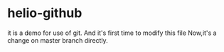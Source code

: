 # helio-github
it is a demo for use of git.
And it's first time to modify this file
Now,it's a change on master branch directly.
